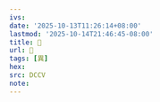 ```yaml
---
ivs:
date: '2025-10-13T11:26:14+08:00'
lastmod: '2025-10-14T21:46:45-08:00'
title: 󰎫
url: 󰎫
tags: [異]
hex: 
src: DCCV
note:
---
```

